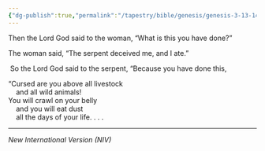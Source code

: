```yaml
---
{"dg-publish":true,"permalink":"/tapestry/bible/genesis/genesis-3-13-14/","title":"Genesis 3:13–14","tags":["bible-verse","bible-verse"],"dgHomeLink":true,"dgShowLocalGraph":true,"dgEnableSearch":true}
---
```



Then the Lord God said to the woman, “What is this you have done?”

The woman said, “The serpent deceived me, and I ate.”

 So the Lord God said to the serpent, “Because you have done this,

“Cursed are you above all livestock  
    and all wild animals!  
You will crawl on your belly  
    and you will eat dust  
    all the days of your life. . . .

---
*New International Version (NIV)*